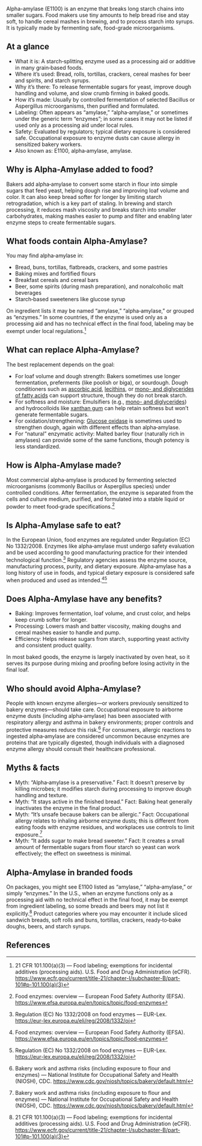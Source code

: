 Alpha-amylase (E1100) is an enzyme that breaks long starch chains into smaller sugars. Food makers use tiny amounts to help bread rise and stay soft, to handle cereal mashes in brewing, and to process starch into syrups. It is typically made by fermenting safe, food-grade microorganisms.

<!--more-->

## At a glance
- What it is: A starch‑splitting enzyme used as a processing aid or additive in many grain‑based foods.
- Where it’s used: Bread, rolls, tortillas, crackers, cereal mashes for beer and spirits, and starch syrups.
- Why it’s there: To release fermentable sugars for yeast, improve dough handling and volume, and slow crumb firming in baked goods.
- How it’s made: Usually by controlled fermentation of selected Bacillus or Aspergillus microorganisms, then purified and formulated.
- Labeling: Often appears as “amylase,” “alpha‑amylase,” or sometimes under the generic term “enzymes”; in some cases it may not be listed if used only as a processing aid under local rules.
- Safety: Evaluated by regulators; typical dietary exposure is considered safe. Occupational exposure to enzyme dusts can cause allergy in sensitized bakery workers.
- Also known as: E1100, alpha‑amylase, amylase.

## Why is Alpha-Amylase added to food?
Bakers add alpha‑amylase to convert some starch in flour into simple sugars that feed yeast, helping dough rise and improving loaf volume and color. It can also keep bread softer for longer by limiting starch retrogradation, which is a key part of staling. In brewing and starch processing, it reduces mash viscosity and breaks starch into smaller carbohydrates, making mashes easier to pump and filter and enabling later enzyme steps to create fermentable sugars.

## What foods contain Alpha-Amylase?
You may find alpha‑amylase in:
- Bread, buns, tortillas, flatbreads, crackers, and some pastries
- Baking mixes and fortified flours
- Breakfast cereals and cereal bars
- Beer, some spirits (during mash preparation), and nonalcoholic malt beverages
- Starch‑based sweeteners like glucose syrup

On ingredient lists it may be named “amylase,” “alpha‑amylase,” or grouped as “enzymes.” In some countries, if the enzyme is used only as a processing aid and has no technical effect in the final food, labeling may be exempt under local regulations.[^3]

## What can replace Alpha-Amylase?
The best replacement depends on the goal:
- For loaf volume and dough strength: Bakers sometimes use longer fermentation, preferments (like poolish or biga), or sourdough. Dough conditioners such as [ascorbic acid](/e300-ascorbic-acid), [lecithins](/e322-lecithins), or [mono- and diglycerides of fatty acids](/e471-mono-and-diglycerides-of-fatty-acids) can support structure, though they do not break starch.
- For softness and moisture: Emulsifiers (e.g., [mono- and diglycerides](/e471-mono-and-diglycerides-of-fatty-acids)) and hydrocolloids like [xanthan gum](/e415-xanthan-gum) can help retain softness but won’t generate fermentable sugars.
- For oxidation/strengthening: [Glucose oxidase](/e1102-glucose-oxidase) is sometimes used to strengthen dough, again with different effects than alpha‑amylase.
- For “natural” enzymatic activity: Malted barley flour (naturally rich in amylases) can provide some of the same functions, though potency is less standardized.

## How is Alpha-Amylase made?
Most commercial alpha‑amylase is produced by fermenting selected microorganisms (commonly Bacillus or Aspergillus species) under controlled conditions. After fermentation, the enzyme is separated from the cells and culture medium, purified, and formulated into a stable liquid or powder to meet food‑grade specifications.[^1]

## Is Alpha-Amylase safe to eat?
In the European Union, food enzymes are regulated under Regulation (EC) No 1332/2008. Enzymes like alpha‑amylase must undergo safety evaluation and be used according to good manufacturing practice for their intended technological function.[^2] Regulatory agencies assess the enzyme source, manufacturing process, purity, and dietary exposure. Alpha‑amylase has a long history of use in foods, and typical dietary exposure is considered safe when produced and used as intended.[^1][^2]

## Does Alpha-Amylase have any benefits?
- Baking: Improves fermentation, loaf volume, and crust color, and helps keep crumb softer for longer.
- Processing: Lowers mash and batter viscosity, making doughs and cereal mashes easier to handle and pump.
- Efficiency: Helps release sugars from starch, supporting yeast activity and consistent product quality.

In most baked goods, the enzyme is largely inactivated by oven heat, so it serves its purpose during mixing and proofing before losing activity in the final loaf.

## Who should avoid Alpha-Amylase?
People with known enzyme allergies—or workers previously sensitized to bakery enzymes—should take care. Occupational exposure to airborne enzyme dusts (including alpha‑amylase) has been associated with respiratory allergy and asthma in bakery environments; proper controls and protective measures reduce this risk.[^4] For consumers, allergic reactions to ingested alpha‑amylase are considered uncommon because enzymes are proteins that are typically digested, though individuals with a diagnosed enzyme allergy should consult their healthcare professional.

## Myths & facts
- Myth: “Alpha‑amylase is a preservative.” Fact: It doesn’t preserve by killing microbes; it modifies starch during processing to improve dough handling and texture.
- Myth: “It stays active in the finished bread.” Fact: Baking heat generally inactivates the enzyme in the final product.
- Myth: “It’s unsafe because bakers can be allergic.” Fact: Occupational allergy relates to inhaling airborne enzyme dusts; this is different from eating foods with enzyme residues, and workplaces use controls to limit exposure.[^4]
- Myth: “It adds sugar to make bread sweeter.” Fact: It creates a small amount of fermentable sugars from flour starch so yeast can work effectively; the effect on sweetness is minimal.

## Alpha-Amylase in branded foods
On packages, you might see E1100 listed as “amylase,” “alpha‑amylase,” or simply “enzymes.” In the U.S., when an enzyme functions only as a processing aid with no technical effect in the final food, it may be exempt from ingredient labeling, so some breads and beers may not list it explicitly.[^3] Product categories where you may encounter it include sliced sandwich breads, soft rolls and buns, tortillas, crackers, ready‑to‑bake doughs, beers, and starch syrups.

## References
[^1]: Food enzymes: overview — European Food Safety Authority (EFSA). https://www.efsa.europa.eu/en/topics/topic/food-enzymes
[^2]: Regulation (EC) No 1332/2008 on food enzymes — EUR-Lex. https://eur-lex.europa.eu/eli/reg/2008/1332/oj
[^3]: 21 CFR 101.100(a)(3) — Food labeling; exemptions for incidental additives (processing aids). U.S. Food and Drug Administration (eCFR). https://www.ecfr.gov/current/title-21/chapter-I/subchapter-B/part-101#p-101.100(a)(3)
[^4]: Bakery work and asthma risks (including exposure to flour and enzymes) — National Institute for Occupational Safety and Health (NIOSH), CDC. https://www.cdc.gov/niosh/topics/bakery/default.html
